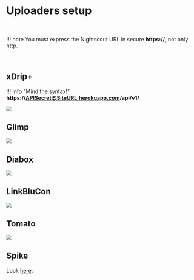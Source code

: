 # Uploaders setup

</br>

!!! note
    You must express the Nightscout URL in secure **https://**, not only http. 

</br>

## xDrip+

!!! info "Mind the syntax!"
    **https://APISecret@SiteURL.herokuapp.com/api/v1/**

<img src="..\img\UploadCFG00.png" style="zoom:80%;" />

## Glimp

<img src="..\img\UploadCFG02.png" style="zoom:80%;" />

## Diabox

<img src="..\img\UploadCFG03.png" style="zoom:80%;" />

## LinkBluCon

<img src="..\img\UploadCFG04.png" style="zoom:80%;" />

## Tomato

<img src="..\img\UploadCFG05.png" style="zoom:80%;" />

## Spike

Look [here](https://github.com/SpikeApp/Spike/wiki/Spike-Follower-Mode#configure-spike-master).


